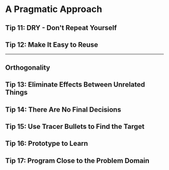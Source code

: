 # A Pragmatic Approach
## Tip 11: DRY - Don't Repeat Yourself
## Tip 12: Make It Easy to Reuse  
---
## Orthogonality
## Tip 13: Eliminate Effects Between Unrelated Things
## Tip 14: There Are No Final Decisions
## Tip 15: Use Tracer Bullets to Find the Target
## Tip 16: Prototype to Learn
## Tip 17: Program Close to the Problem Domain 
